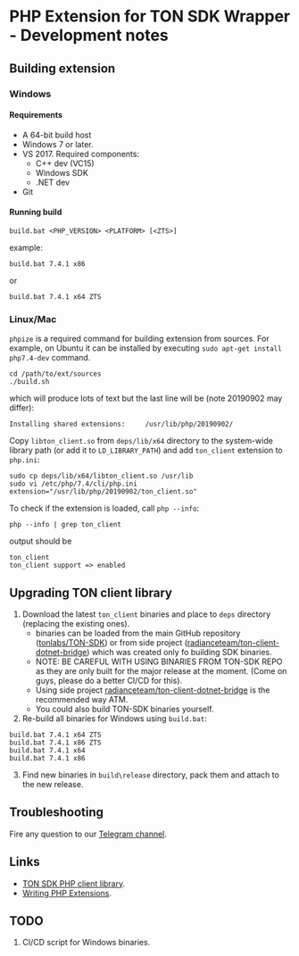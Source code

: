 # PHP Extension for TON SDK Wrapper - Development notes

## Building extension

### Windows

#### Requirements

 - A 64-bit build host
 - Windows 7 or later. 
 - VS 2017. Required components:
    - C++ dev (VC15)
    - Windows SDK
    - .NET dev
 - Git

#### Running build

```
build.bat <PHP_VERSION> <PLATFORM> [<ZTS>]
```

example:

```
build.bat 7.4.1 x86
```

or

```
build.bat 7.4.1 x64 ZTS
```

### Linux/Mac

`phpize` is a required command for building extension from sources.
For example, on Ubuntu it can be installed by executing `sudo apt-get install php7.4-dev` command.  
 
```
cd /path/to/ext/sources
./build.sh
```
which will produce lots of text but the last line will be (note 20190902 may differ):
```
Installing shared extensions:     /usr/lib/php/20190902/
```

Copy `libton_client.so` from `deps/lib/x64` directory to the system-wide
library path (or add it to `LD_LIBRARY_PATH`) and add `ton_client` 
extension to `php.ini`:

```
sudo cp deps/lib/x64/libton_client.so /usr/lib
sudo vi /etc/php/7.4/cli/php.ini
extension="/usr/lib/php/20190902/ton_client.so"
```

To check if the extension is loaded, call `php --info`:

```
php --info | grep ton_client
```

output should be 

```
ton_client
ton_client support => enabled
```

## Upgrading TON client library

1. Download the latest `ton_client` binaries and place to `deps` directory (replacing the existing ones).
   - binaries can be loaded from the main GitHub repository ([tonlabs/TON-SDK](https://github.com/tonlabs/TON-SDK)) or 
   from side project ([radianceteam/ton-client-dotnet-bridge](https://github.com/radianceteam/ton-client-dotnet-bridge/actions))
   which was created only fo building SDK binaries. 
   - NOTE: BE CAREFUL WITH USING BINARIES FROM TON-SDK REPO as they are only built for the major release at the moment. (Come on guys, please do a better CI/CD for this).
   - Using side project [radianceteam/ton-client-dotnet-bridge](https://github.com/radianceteam/ton-client-dotnet-bridge/actions) 
   is the recommended way ATM.
   - You could also build TON-SDK binaries yourself.
2. Re-build all binaries for Windows using `build.bat`:

```
build.bat 7.4.1 x64 ZTS
build.bat 7.4.1 x86 ZTS
build.bat 7.4.1 x64
build.bat 7.4.1 x86
```
3. Find new binaries in `build\release` directory, pack them and attach to the new release.

## Troubleshooting

Fire any question to our [Telegram channel](https://t.me/RADIANCE_TON_SDK). 

## Links

 - [TON SDK PHP client library](https://github.com/radianceteam/ton-client-php).
 - [Writing PHP Extensions](https://www.zend.com/resources/writing-php-extensions).

## TODO

1. CI/CD script for Windows binaries.